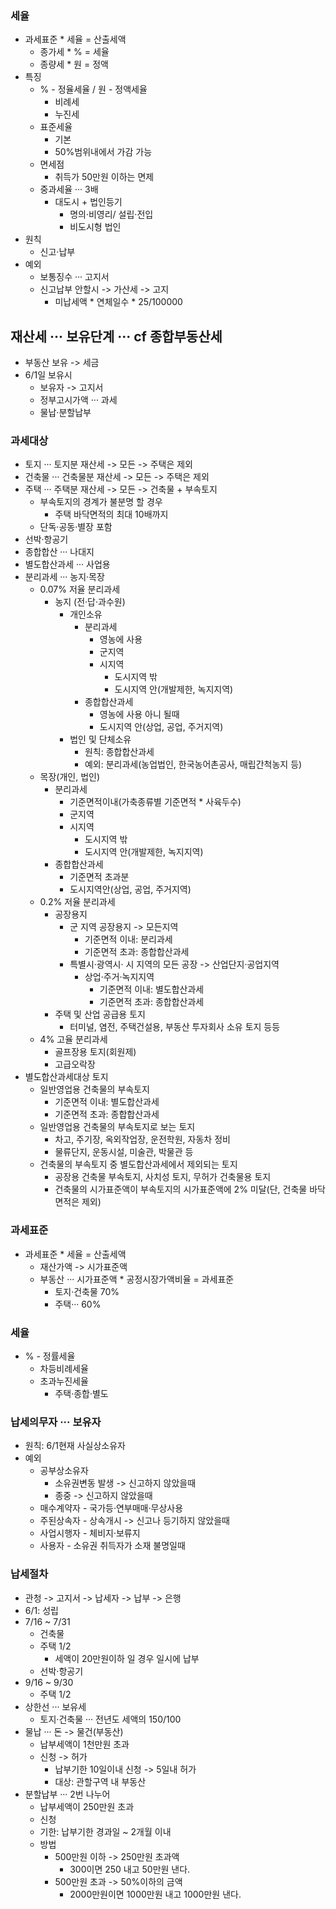 ### 세율
- 과세표준 * 세율 = 산출세액
    - 종가세 * % = 세율
    - 종량세 * 원 = 정액
- 특징
    - % - 정율세율 / 원 - 정액세율
        - 비례세
        - 누진세
    - 표준세율 
        - 기본
        - 50%범위내에서 가감 가능
    - 면세점 
        - 취득가 50만원 이하는 면제
    - 중과세율 ··· 3배
        - 대도시 + 법인등기
            - 명의·비영리/ 설립·전입
            - 비도시형 법인
- 원칙
    - 신고·납부
- 예외
    - 보통징수 ··· 고지서
    - 신고납부 안할시 -> 가산세 -> 고지
        - 미납세액 * 연체일수 * 25/100000

## 재산세 ··· 보유단계 ··· cf 종합부동산세
- 부동산 보유 -> 세금
- 6/1일 보유시
    - 보유자 -> 고지서
    - 정부고시가액 ··· 과세
    - 물납·분할납부
### 과세대상
- 토지 ··· 토지분 재산세 -> 모든 -> 주택은 제외
- 건축물 ··· 건축물분 재산세 -> 모든 -> 주택은 제외
- 주택 ··· 주택분 재산세 -> 모든 -> 건축물 + 부속토지
    - 부속토지의 경계가 불분명 할 경우
        - 주택 바닥면적의 최대 10배까지
    - 단독·공동·별장 포함
- 선박·항공기
- 종합합산 ··· 나대지
- 별도합산과세 ··· 사업용
- 분리과세 ··· 농지·목장
    - 0.07% 저율 분리과세
        - 농지 (전·답·과수원)
            - 개인소유
                - 분리과세
                    - 영농에 사용
                    - 군지역
                    - 시지역
                        - 도시지역 밖
                        - 도시지역 안(개발제한, 녹지지역)
                - 종합합산과세
                    - 영농에 사용 아니 될때
                    - 도시지역 안(상업, 공업, 주거지역)
            - 법인 및 단체소유
                - 원칙: 종합합산과세
                - 예외: 분리과세(농업법인, 한국농어촌공사, 매립간척농지 등)
    - 목장(개인, 법인)
        - 분리과세
            - 기준면적이내(가축종류별 기준면적 * 사육두수)
            - 군지역
            - 시지역
                - 도시지역 밖
                - 도시지역 안(개발제한, 녹지지역)
        - 종합합산과세
            - 기준면적 초과분
            - 도시지역안(상업, 공업, 주거지역)
    - 0.2% 저율 분리과세
        - 공장용지
            - 군 지역 공장용지 -> 모든지역
                - 기준면적 이내: 분리과세
                - 기준면적 초과: 종합합산과세
            - 특별시·광역시· 시 지역의 모든 공장 -> 산업단지·공업지역
                - 상업·주거·녹지지역 
                    - 기준면적 이내: 별도합산과세
                    - 기준면적 초과: 종합합산과세
        - 주택 및 산업 공급용 토지
            - 터미널, 염전, 주택건설용, 부동산 투자회사 소유 토지 등등
    - 4% 고율 분리과세
        - 골프장용 토지(회원제)
        - 고급오락장
- 별도합산과세대상 토지
    - 일반영업용 건축물의 부속토지
        - 기준면적 이내: 별도합산과세
        - 기준면적 초과: 종합합산과세
    - 일반영업용 건축물의 부속토지로 보는 토지
        - 차고, 주기장, 옥외작업장, 운전학원, 자동차 정비
        - 물류단지, 운동시설, 미술관, 박물관 등
    - 건축물의 부속토지 중 별도합산과세에서 제외되는 토지
        - 공장용 건축물 부속토지, 사치성 토지, 무허가 건축물용 토지
        - 건축물의 시가표준액이 부속토지의 시가표준액에 2% 미달(단, 건축물 바닥면적은 제외) 

### 과세표준
- 과세표준 * 세율 = 산출세액
    - 재산가액 -> 시가표준액
    - 부동산 ··· 시가표준액 * 공정시장가액비율 = 과세표준
        - 토지·건축물 70%
        - 주택··· 60%
### 세율
- % - 정률세율
    - 차등비례세율
    - 초과누진세율
        - 주택·종합·별도
### 납세의무자 ··· 보유자
- 원칙: 6/1현재 사실상소유자
- 예외
    - 공부상소유자
        - 소유권변동 발생 -> 신고하지 않았을때
        - 종중 -> 신고하지 않았을때
    - 매수계약자 - 국가등·연부매매·무상사용
    - 주된상속자 - 상속개시 -> 신고나 등기하지 않았을때
    - 사업시행자 - 체비지·보류지
    - 사용자 - 소유권 취득자가 소재 불명일때 
### 납세절차
- 관청 -> 고지서 -> 납세자 -> 납부 -> 은행
- 6/1: 성립
- 7/16 ~ 7/31
    - 건축물
    - 주택 1/2
        - 세액이 20만원이하 일 경우 일시에 납부
    - 선박·항공기
- 9/16 ~ 9/30
    - 주택 1/2
- 상한선 ··· 보유세
    - 토지·건축물 ··· 전년도 세액의 150/100
- 물납 ··· 돈 -> 물건(부동산)
    - 납부세액이 1천만원 초과
    - 신청 -> 허가
        - 납부기한 10일이내 신청 -> 5일내 허가
        - 대상: 관할구역 내 부동산
- 분할납부 ··· 2번 나누어
    - 납부세액이 250만원 초과
    - 신청
    - 기한: 납부기한 경과일 ~ 2개월 이내
    - 방법
        - 500만원 이하 -> 250만원 초과액
            - 300이면 250 내고 50만원 낸다.
        - 500만원 초과 -> 50%이하의 금액
            - 2000만원이면 1000만원 내고 1000만원 낸다.